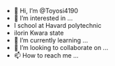 - 👋 Hi, I’m @Toyosi4190
- 👀 I’m interested in ...
- I school at Havard polytechnic
- ilorin Kwara state 
- 🌱 I’m currently learning ...
- 💞️ I’m looking to collaborate on ...
- 📫 How to reach me ...

<!---
Toyosi4190/Toyosi4190 is a ✨ special ✨ repository because its `README.md` (this file) appears on your GitHub profile.
You can click the Preview link to take a look at your changes.
--->
